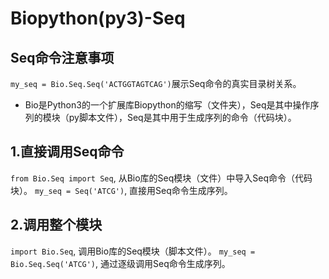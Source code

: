 # Biopython(py3)-Seq

## Seq命令注意事项
`my_seq = Bio.Seq.Seq('ACTGGTAGTCAG')`展示Seq命令的真实目录树关系。
- Bio是Python3的一个扩展库Biopython的缩写（文件夹），Seq是其中操作序列的模块（py脚本文件），Seq是其中用于生成序列的命令（代码块）。

## 1.直接调用Seq命令
`from Bio.Seq import Seq`, 从Bio库的Seq模块（文件）中导入Seq命令（代码块）。
`my_seq = Seq('ATCG')`, 直接用Seq命令生成序列。

## 2.调用整个模块
`import Bio.Seq`, 调用Bio库的Seq模块（脚本文件）。
`my_seq = Bio.Seq.Seq('ATCG')`, 通过逐级调用Seq命令生成序列。

